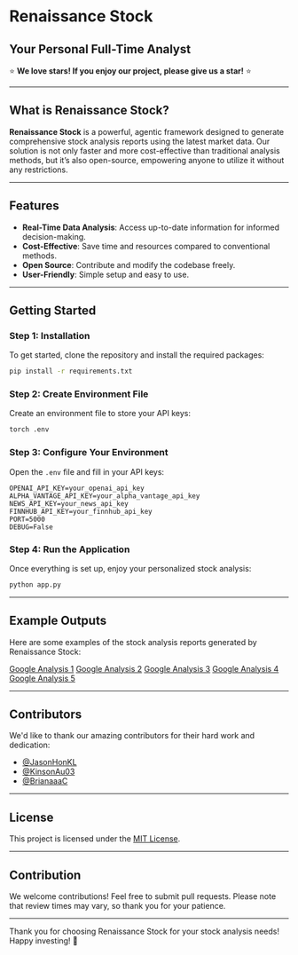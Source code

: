 # Renaissance Stock

## Your Personal Full-Time Analyst

⭐ **We love stars! If you enjoy our project, please give us a star!** ⭐

---

## What is Renaissance Stock?

**Renaissance Stock** is a powerful, agentic framework designed to generate comprehensive stock analysis reports using the latest market data. Our solution is not only faster and more cost-effective than traditional analysis methods, but it’s also open-source, empowering anyone to utilize it without any restrictions.

---

## Features

- **Real-Time Data Analysis**: Access up-to-date information for informed decision-making.
- **Cost-Effective**: Save time and resources compared to conventional methods.
- **Open Source**: Contribute and modify the codebase freely.
- **User-Friendly**: Simple setup and easy to use.

---

## Getting Started

### Step 1: Installation

To get started, clone the repository and install the required packages:

```bash
pip install -r requirements.txt
```

### Step 2: Create Environment File

Create an environment file to store your API keys:

```bash
torch .env
```

### Step 3: Configure Your Environment

Open the `.env` file and fill in your API keys:

```
OPENAI_API_KEY=your_openai_api_key
ALPHA_VANTAGE_API_KEY=your_alpha_vantage_api_key
NEWS_API_KEY=your_news_api_key
FINNHUB_API_KEY=your_finnhub_api_key
PORT=5000
DEBUG=False
```

### Step 4: Run the Application

Once everything is set up, enjoy your personalized stock analysis:

```bash
python app.py
```

---

## Example Outputs

Here are some examples of the stock analysis reports generated by Renaissance Stock:

[Google Analysis 1](examples/google_1.png)
[Google Analysis 2](examples/google_2.png)
[Google Analysis 3](examples/google_3.png)
[Google Analysis 4](examples/google_4.png)
[Google Analysis 5](examples/google_5.png)

---

## Contributors

We'd like to thank our amazing contributors for their hard work and dedication:

- [@JasonHonKL](https://github.com/JasonHonKL)
- [@KinsonAu03](https://github.com/KinsonAu03)
- [@BrianaaaC](https://github.com/BrianaaaC)

---

## License

This project is licensed under the [MIT License](LICENSE).

---

## Contribution

We welcome contributions! Feel free to submit pull requests. Please note that review times may vary, so thank you for your patience.

---

Thank you for choosing Renaissance Stock for your stock analysis needs! Happy investing! 🚀
